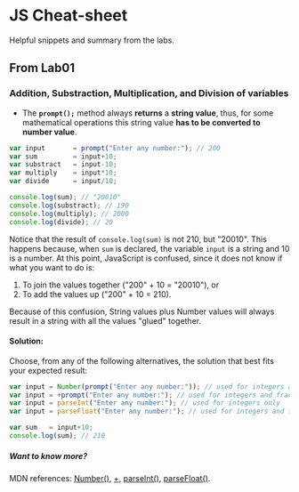 # JS Cheat-sheet
Helpful snippets and summary from the labs.

## From Lab01
### Addition, Substraction, Multiplication, and Division of variables
- The **`prompt();`** method always **returns** a **string value**, thus, for some mathematical operations this string value **has to be converted to number value**.

```js
var input       = prompt("Enter any number:"); // 200
var sum         = input+10;
var substract   = input-10;
var multiply    = input*10;
var divide      = input/10;

console.log(sum); // "20010"
console.log(substract); // 190
console.log(multiply); // 2000
console.log(divide); // 20
```
Notice that the result of `console.log(sum)` is not 210, but "20010". This happens because, when `sum` is declared, the variable `input` is a string and 10 is a number. At this point, JavaScript is confused, since it does not know if what you want to do is:
1.  To join the values together (&quot;200&quot; + 10 = &quot;20010&quot;), or
1.  To add the values up (&quot;200&quot; + 10 = 210).

Because of this confusion, String values plus Number values will always result in a string with all the values &quot;glued&quot; together.

#### Solution:
Choose, from any of the following alternatives, the solution that best fits your expected result:
```js
var input = Number(prompt("Enter any number:")); // used for integers and fractional numbers
var input = +prompt("Enter any number:"); // used for integers and fractional numbers
var input = parseInt("Enter any number:"); // used for integers only
var input = parseFloat("Enter any number:"); // used for integers and fractional numbers

var sum   = input+10;
console.log(sum); // 210
```

##### Want to know more?
 MDN references: [Number()](https://developer.mozilla.org/en-US/docs/Web/JavaScript/Reference/Global_Objects/Number), [+](https://developer.mozilla.org/en-US/docs/Web/JavaScript/Reference/Operators/Arithmetic_Operators#Unary_plus_%28%29), [parseInt()](https://developer.mozilla.org/en-US/docs/Web/JavaScript/Reference/Global_Objects/parseInt), [parseFloat()](https://developer.mozilla.org/en-US/docs/Web/JavaScript/Reference/Global_Objects/parseFloat).
